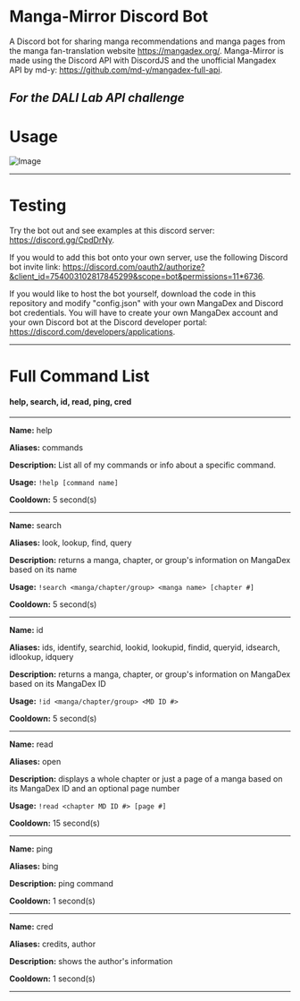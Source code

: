 # Manga-Mirror Discord Bot
A Discord bot for sharing manga recommendations and manga pages from the manga fan-translation website https://mangadex.org/. Manga-Mirror is made using the Discord API with DiscordJS and the unofficial Mangadex API by md-y: https://github.com/md-y/mangadex-full-api.

*For the DALI Lab API challenge*
------------
# Usage
![Image](https://i.imgur.com/50Kggas.png)



------------
# Testing
Try the bot out and see examples at this discord server: https://discord.gg/CpdDrNy.

If you would to add this bot onto your own server, use the following Discord bot invite link: https://discord.com/oauth2/authorize?&client_id=754003102817845299&scope=bot&permissions=11*6736.

If you would like to host the bot yourself, download the code in this repository and modify "config.json" with your own MangaDex and Discord bot credentials. You will have to create your own MangaDex account and your own Discord bot at the Discord developer portal: https://discord.com/developers/applications.

------------
# Full Command List

#### help, search, id, read, ping, cred

------------
**Name:** help

**Aliases:** commands

**Description:** List all of my commands or info about a specific command.

**Usage:** `!help [command name]`

**Cooldown:** 5 second(s)

------------
**Name:** search

**Aliases:** look, lookup, find, query

**Description:** returns a manga, chapter, or group's information on MangaDex based on its name

**Usage:** `!search <manga/chapter/group> <manga name> [chapter #]`

**Cooldown:** 5 second(s)

------------
**Name:** id

**Aliases:** ids, identify, searchid, lookid, lookupid, findid, queryid, idsearch, idlookup, idquery

**Description:** returns a manga, chapter, or group's information on MangaDex based on its MangaDex ID

**Usage:** `!id <manga/chapter/group> <MD ID #>`

**Cooldown:** 5 second(s)

------------
**Name:** read

**Aliases:** open

**Description:** displays a whole chapter or just a page of a manga based on its MangaDex ID and an optional page number

**Usage:** `!read <chapter MD ID #> [page #]`

**Cooldown:** 15 second(s)

------------
**Name:** ping

**Aliases:** bing

**Description:** ping command

**Cooldown:** 1 second(s)

------------
**Name:** cred

**Aliases:** credits, author

**Description:** shows the author's information

**Cooldown:** 1 second(s)

------------
